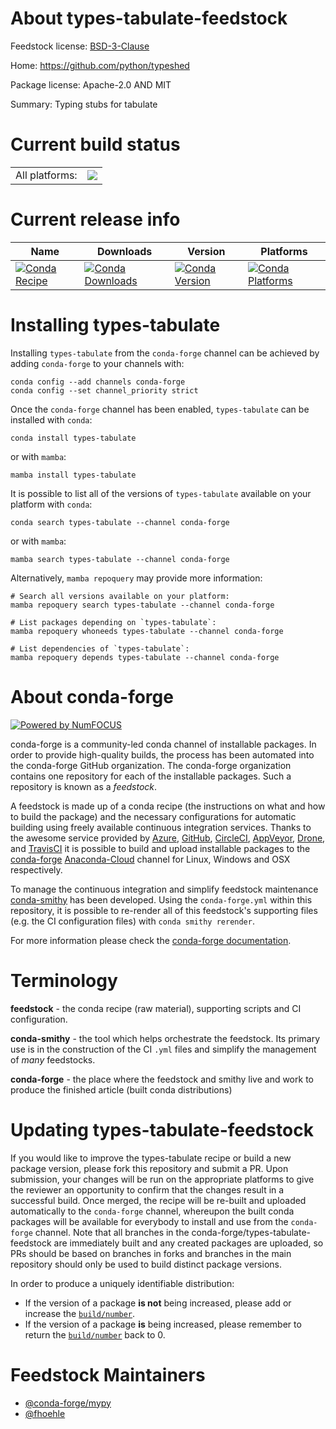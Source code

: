 About types-tabulate-feedstock
==============================

Feedstock license: [BSD-3-Clause](https://github.com/conda-forge/types-tabulate-feedstock/blob/main/LICENSE.txt)

Home: https://github.com/python/typeshed

Package license: Apache-2.0 AND MIT

Summary: Typing stubs for tabulate

Current build status
====================


<table><tr><td>All platforms:</td>
    <td>
      <a href="https://dev.azure.com/conda-forge/feedstock-builds/_build/latest?definitionId=13174&branchName=main">
        <img src="https://dev.azure.com/conda-forge/feedstock-builds/_apis/build/status/types-tabulate-feedstock?branchName=main">
      </a>
    </td>
  </tr>
</table>

Current release info
====================

| Name | Downloads | Version | Platforms |
| --- | --- | --- | --- |
| [![Conda Recipe](https://img.shields.io/badge/recipe-types--tabulate-green.svg)](https://anaconda.org/conda-forge/types-tabulate) | [![Conda Downloads](https://img.shields.io/conda/dn/conda-forge/types-tabulate.svg)](https://anaconda.org/conda-forge/types-tabulate) | [![Conda Version](https://img.shields.io/conda/vn/conda-forge/types-tabulate.svg)](https://anaconda.org/conda-forge/types-tabulate) | [![Conda Platforms](https://img.shields.io/conda/pn/conda-forge/types-tabulate.svg)](https://anaconda.org/conda-forge/types-tabulate) |

Installing types-tabulate
=========================

Installing `types-tabulate` from the `conda-forge` channel can be achieved by adding `conda-forge` to your channels with:

```
conda config --add channels conda-forge
conda config --set channel_priority strict
```

Once the `conda-forge` channel has been enabled, `types-tabulate` can be installed with `conda`:

```
conda install types-tabulate
```

or with `mamba`:

```
mamba install types-tabulate
```

It is possible to list all of the versions of `types-tabulate` available on your platform with `conda`:

```
conda search types-tabulate --channel conda-forge
```

or with `mamba`:

```
mamba search types-tabulate --channel conda-forge
```

Alternatively, `mamba repoquery` may provide more information:

```
# Search all versions available on your platform:
mamba repoquery search types-tabulate --channel conda-forge

# List packages depending on `types-tabulate`:
mamba repoquery whoneeds types-tabulate --channel conda-forge

# List dependencies of `types-tabulate`:
mamba repoquery depends types-tabulate --channel conda-forge
```


About conda-forge
=================

[![Powered by
NumFOCUS](https://img.shields.io/badge/powered%20by-NumFOCUS-orange.svg?style=flat&colorA=E1523D&colorB=007D8A)](https://numfocus.org)

conda-forge is a community-led conda channel of installable packages.
In order to provide high-quality builds, the process has been automated into the
conda-forge GitHub organization. The conda-forge organization contains one repository
for each of the installable packages. Such a repository is known as a *feedstock*.

A feedstock is made up of a conda recipe (the instructions on what and how to build
the package) and the necessary configurations for automatic building using freely
available continuous integration services. Thanks to the awesome service provided by
[Azure](https://azure.microsoft.com/en-us/services/devops/), [GitHub](https://github.com/),
[CircleCI](https://circleci.com/), [AppVeyor](https://www.appveyor.com/),
[Drone](https://cloud.drone.io/welcome), and [TravisCI](https://travis-ci.com/)
it is possible to build and upload installable packages to the
[conda-forge](https://anaconda.org/conda-forge) [Anaconda-Cloud](https://anaconda.org/)
channel for Linux, Windows and OSX respectively.

To manage the continuous integration and simplify feedstock maintenance
[conda-smithy](https://github.com/conda-forge/conda-smithy) has been developed.
Using the ``conda-forge.yml`` within this repository, it is possible to re-render all of
this feedstock's supporting files (e.g. the CI configuration files) with ``conda smithy rerender``.

For more information please check the [conda-forge documentation](https://conda-forge.org/docs/).

Terminology
===========

**feedstock** - the conda recipe (raw material), supporting scripts and CI configuration.

**conda-smithy** - the tool which helps orchestrate the feedstock.
                   Its primary use is in the construction of the CI ``.yml`` files
                   and simplify the management of *many* feedstocks.

**conda-forge** - the place where the feedstock and smithy live and work to
                  produce the finished article (built conda distributions)


Updating types-tabulate-feedstock
=================================

If you would like to improve the types-tabulate recipe or build a new
package version, please fork this repository and submit a PR. Upon submission,
your changes will be run on the appropriate platforms to give the reviewer an
opportunity to confirm that the changes result in a successful build. Once
merged, the recipe will be re-built and uploaded automatically to the
`conda-forge` channel, whereupon the built conda packages will be available for
everybody to install and use from the `conda-forge` channel.
Note that all branches in the conda-forge/types-tabulate-feedstock are
immediately built and any created packages are uploaded, so PRs should be based
on branches in forks and branches in the main repository should only be used to
build distinct package versions.

In order to produce a uniquely identifiable distribution:
 * If the version of a package **is not** being increased, please add or increase
   the [``build/number``](https://docs.conda.io/projects/conda-build/en/latest/resources/define-metadata.html#build-number-and-string).
 * If the version of a package **is** being increased, please remember to return
   the [``build/number``](https://docs.conda.io/projects/conda-build/en/latest/resources/define-metadata.html#build-number-and-string)
   back to 0.

Feedstock Maintainers
=====================

* [@conda-forge/mypy](https://github.com/conda-forge/mypy/)
* [@fhoehle](https://github.com/fhoehle/)


